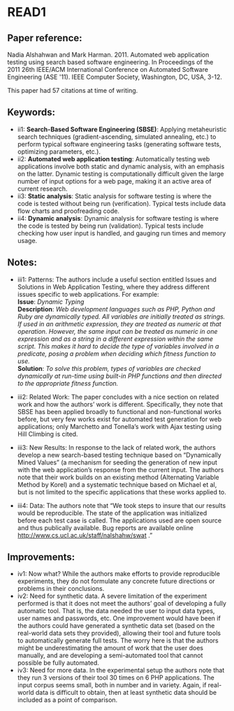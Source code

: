 # READ1 

## Paper reference:

Nadia Alshahwan and Mark Harman. 2011. Automated web application testing using search based software engineering. In Proceedings of the 2011 26th IEEE/ACM International Conference on Automated Software Engineering (ASE '11). IEEE Computer Society, Washington, DC, USA, 3-12.

This paper had 57 citations at time of writing.

## Keywords:

* ii1: **Search-Based Software Engineering (SBSE)**: Applying metaheuristic search techniques (gradient-ascending, simulated annealing, etc.) to perform typical software engineering tasks (generating software tests, optimizing parameters, etc.).
* ii2: **Automated web application testing**: Automatically testing web applications involve both static and dynamic analysis, with an emphasis on the latter. Dynamic testing is computationally difficult given the large number of input options for a web page, making it an active area of current research.
* ii3: **Static analysis**: Static analysis for software testing is where the code is tested without being run (verification). Typical tests include data flow charts and proofreading code.  
* ii4: **Dynamic analysis**: Dynamic analysis for software testing is where the code is tested by being run (validation). Typical tests include checking how user input is handled, and gauging run times and memory usage. 

## Notes:

* iii1: Patterns: The authors include a useful section entitled Issues and Solutions in Web Application Testing, where they address different issues specific to web applications. For example:  
**Issue**: *Dynamic Typing*  
**Description**: *Web development languages such as PHP, Python and Ruby are dynamically typed. All variables are initially treated as strings. If used in an arithmetic expression, they are treated as numeric at that operation. However, the same input can be treated as numeric in one expression and as a string in a different expression within the same script. This makes it hard to decide the type of variables involved in a predicate, posing a problem when deciding which fitness function to use.*  
**Solution**: *To solve this problem, types of variables are checked dynamically at run-time using built-in PHP functions and then directed to the appropriate fitness function.*

* iii2: Related Work: The paper concludes with a nice section on related work and how the authors’ work is different. Specifically, they note that SBSE has been applied broadly to functional and non-functional works before, but very few works exist for automated test generation for web applications; only Marchetto and Tonella’s work with Ajax testing using Hill Climbing is cited.  
* iii3: New Results: In response to the lack of related work, the authors develop a new search-based testing technique based on “Dynamically Mined Values” (a mechanism for seeding the generation of new input with the web application’s response from the current input. The authors note that their work builds on an existing method (Alternating Variable Method by Korel) and a systematic technique based on Michael et al, but is not limited to the specific applications that these works applied to. 
* iii4: Data: The authors note that “We took steps to insure that our results would be reproducible. The state of the application was initialized before each test case is called. The applications used are open source and thus publically available. Bug reports are available online http://www.cs.ucl.ac.uk/staff/nalshahw/swat .”


## Improvements:
* iv1: Now what? While the authors make efforts to provide reproducible experiments, they do not formulate any concrete future directions or problems in their conclusions. 
* iv2: Need for synthetic data. A severe limitation of the experiment performed is that it does not meet the authors’ goal of developing a fully automatic tool. That is, the data needed the user to input data types, user names and passwords, etc. One improvement would have been if the authors could have generated a synthetic data set (based on the real-world data sets they provided), allowing their tool and future tools to automatically generate full tests. The worry here is that the authors might be underestimating the amount of work that the user does manually, and are developing a semi-automated tool that cannot possible be fully automated.
* iv3: Need for more data. In the experimental setup the authors note that they run 3 versions of their tool 30 times on 6 PHP applications. The input corpus seems small, both in number and in variety. Again, if real-world data is difficult to obtain, then at least synthetic data should be included as a point of comparison. 